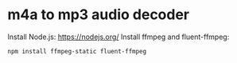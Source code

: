# m4a to mp3 audio decoder
Install Node.js: https://nodejs.org/
Install ffmpeg and fluent-ffmpeg:
```
npm install ffmpeg-static fluent-ffmpeg
```

